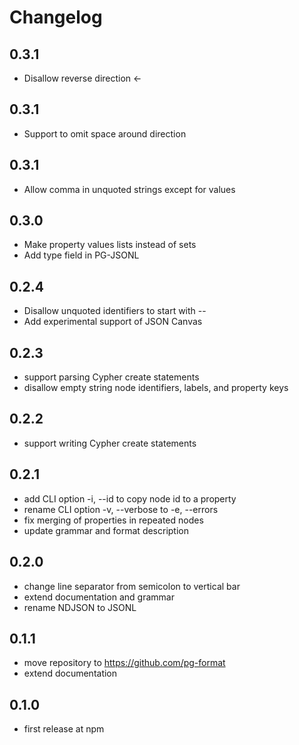 # Changelog

## 0.3.1

- Disallow reverse direction <-

## 0.3.1

- Support to omit space around direction

## 0.3.1

- Allow comma in unquoted strings except for values

## 0.3.0

- Make property values lists instead of sets
- Add type field in PG-JSONL

## 0.2.4

- Disallow unquoted identifiers to start with --
- Add experimental support of JSON Canvas

## 0.2.3

- support parsing Cypher create statements
- disallow empty string node identifiers, labels, and property keys

## 0.2.2

- support writing Cypher create statements

## 0.2.1

- add CLI option -i, --id to copy node id to a property
- rename CLI option -v, --verbose to -e, --errors
- fix merging of properties in repeated nodes
- update grammar and format description

## 0.2.0

- change line separator from semicolon to vertical bar
- extend documentation and grammar
- rename NDJSON to JSONL

## 0.1.1

- move repository to <https://github.com/pg-format>
- extend documentation

## 0.1.0

- first release at npm

